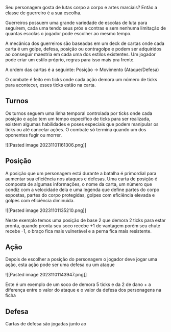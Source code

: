 Seu personagem gosta de lutas corpo a corpo e artes marciais? Então a classe de guerreiro é a sua escolha.

Guerreiros possuem uma grande variedade de escolas de luta para seguirem, cada uma tendo seus prós e contras e sem nenhuma limitação de quantas escolas o jogador pode escolher ao mesmo tempo.

A mecânica dos guerreiros são baseadas em um deck de cartas onde cada carta é um golpe, defesa, posição ou contragolpe e podem ser adquiridos ao conseguir maestria em cada uma dos estilos existentes. Um jogador pode criar um estilo próprio, regras para isso mais pra frente.


A ordem das cartas é a seguinte: Posição -> Movimento (Ataque/Defesa)

O combate é feito em ticks onde cada ação demora um número de ticks para acontecer, esses ticks estão na carta.



## Turnos

Os turnos seguem uma linha temporal controlada por ticks onde cada posição e ação tem um tempo específico de ticks para ser realizada, existem algumas habilidades e poses especiais que podem manipular os ticks ou até cancelar ações. O combate só termina quando um dos oponentes fugir ou morrer.

![[Pasted image 20231101161306.png]]


## Posição

A posição que um personagem está durante a batalha é primordial para aumentar sua eficiência nos ataques e defesas. Uma carta de posição é composta de algumas informações, o nome da carta, um número que condiz com a velocidade dela e uma legenda que define partes do corpo expostas, partes do corpo protegidas, golpes com eficiência elevada e golpes com eficiência diminuída.

![[Pasted image 20231101135210.png]]

Neste exemplo temos uma posição de base 2 que demora 2 ticks para estar pronta, quando pronta seu soco recebe +1 de vantagem porém seu chute recebe -1, o braço fica mais vulnerável e a perna fica mais resistente.


## Ação

Depois de escolher a posição do personagem o jogador deve jogar uma ação, esta ação pode ser uma defesa ou um ataque

![[Pasted image 20231101143947.png]]

Este é um exemplo de um soco de demora 5 ticks e da 2 de dano + a diferença entre o valor do ataque e o valor da defesa dos personagens na ficha


## Defesa

Cartas de defesa são jogadas junto ao 